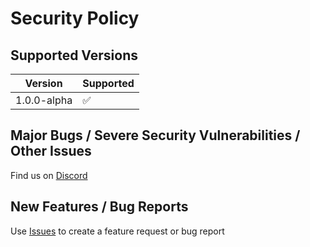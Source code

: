 # Security Policy

## Supported Versions

| Version     | Supported          |
|-------------| ------------------ |
| 1.0.0-alpha | :white_check_mark: |



## Major Bugs / Severe Security Vulnerabilities / Other Issues
Find us on [Discord](https://discord.gg/Wj6hsNmHGW)


## New Features / Bug Reports
Use [Issues](https://github.com/moldypenguins/FiremanSam/issues) to create a feature request or bug report
